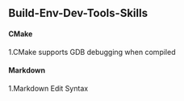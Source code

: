 ## Build-Env-Dev-Tools-Skills

#### CMake

1.CMake supports GDB debugging when compiled

#### Markdown

1.Markdown Edit Syntax
